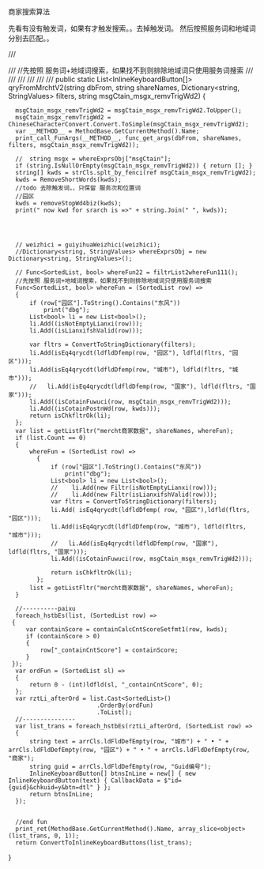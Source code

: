 商家搜索算法

先看有没有触发词，如果有才触发搜索。。去掉触发词。
然后按照服务词和地域词分别去匹配。。

  /// <summary>
  ///    //先按照 服务词+地域词搜索，如果找不到则排除地域词只使用服务词搜索
  /// </summary>
  /// <param name="dbFrom"></param>
  /// <param name="shareNames"></param>
  /// <param name="filters"></param>
  /// <param name="msgCtain_msgx_remvTrigWd2"></param>
  /// <returns></returns>
  public static List<InlineKeyboardButton[]> qryFromMrchtV2(string dbFrom, string shareNames, Dictionary<string, StringValues> filters, string msgCtain_msgx_remvTrigWd2)
  {


      msgCtain_msgx_remvTrigWd2 = msgCtain_msgx_remvTrigWd2.ToUpper();
      msgCtain_msgx_remvTrigWd2 = ChineseCharacterConvert.Convert.ToSimple(msgCtain_msgx_remvTrigWd2);
      var __METHOD__ = MethodBase.GetCurrentMethod().Name;
      print_call_FunArgs(__METHOD__, func_get_args(dbFrom, shareNames, filters, msgCtain_msgx_remvTrigWd2));

      //  string msgx = whereExprsObj["msgCtain"];
      if (string.IsNullOrEmpty(msgCtain_msgx_remvTrigWd2)) { return []; }
      string[] kwds = strCls.splt_by_fenci(ref msgCtain_msgx_remvTrigWd2);
      kwds = RemoveShortWords(kwds);
      //todo 去除触发词，，只保留 服务次和位置词
      //园区
      kwds = removeStopWd4biz(kwds);
      print(" now kwd for srarch is =>" + string.Join(" ", kwds));




      // weizhici = guiyihuaWeizhici(weizhici);
      //Dictionary<string, StringValues> whereExprsObj = new Dictionary<string, StringValues>();

      // Func<SortedList, bool> whereFun22 = filtrList2whereFun111();
      //先按照 服务词+地域词搜索，如果找不到则排除地域词只使用服务词搜索
      Func<SortedList, bool> whereFun = (SortedList row) =>
      {
          if (row["园区"].ToString().Contains("东风"))
              print("dbg");
          List<bool> li = new List<bool>();
          li.Add((isNotEmptyLianxi(row)));
          li.Add((isLianxifshValid(row)));
         
          var fltrs = ConvertToStringDictionary(filters);
          li.Add(isEq4qrycdt(ldfldDfemp(row, "园区"), ldfld(fltrs, "园区")));
          li.Add(isEq4qrycdt(ldfldDfemp(row, "城市"), ldfld(fltrs, "城市")));
          //   li.Add(isEq4qrycdt(ldfldDfemp(row, "国家"), ldfld(fltrs, "国家")));
          li.Add((isCotainFuwuci(row, msgCtain_msgx_remvTrigWd2)));               
          li.Add((isCotainPostnWd(row, kwds)));
          return isChkfltrOk(li);
      };
      var list = getListFltr("mercht商家数据", shareNames, whereFun);
      if (list.Count == 0)
      {
          whereFun = (SortedList row) =>
            {
                if (row["园区"].ToString().Contains("东风"))
                    print("dbg");
                List<bool> li = new List<bool>();
                //    li.Add(new Filtr(isNotEmptyLianxi(row)));
                //    li.Add(new Filtr(isLianxifshValid(row)));
                var fltrs = ConvertToStringDictionary(filters);
                li.Add( isEq4qrycdt(ldfldDfemp( row, "园区"),ldfld(fltrs, "园区")));
                li.Add(isEq4qrycdt(ldfldDfemp(row, "城市"), ldfld(fltrs, "城市")));
                //   li.Add(isEq4qrycdt(ldfldDfemp(row, "国家"), ldfld(fltrs, "国家")));
                li.Add((isCotainFuwuci(row, msgCtain_msgx_remvTrigWd2)));

                return isChkfltrOk(li);
            };
          list = getListFltr("mercht商家数据", shareNames, whereFun);
      }

      //----------paixu 
      foreach_hstbEs(list, (SortedList row) =>
     {
         var containScore = containCalcCntScoreSetfmt1(row, kwds);
         if (containScore > 0)
         {
             row["_containCntScore"] = containScore;
         }
     });
      var ordFun = (SortedList sl) =>
      {
          return 0 - (int)ldfld(sl, "_containCntScore", 0);
      };
      var rztLi_afterOrd = list.Cast<SortedList>()
                             .OrderBy(ordFun)
                             .ToList();
      //---------------
      var list_trans = foreach_hstbEs(rztLi_afterOrd, (SortedList row) =>
      {
          string text = arrCls.ldFldDefEmpty(row, "城市") + " • " + arrCls.ldFldDefEmpty(row, "园区") + " • " + arrCls.ldFldDefEmpty(row, "商家");
          string guid = arrCls.ldFldDefEmpty(row, "Guid编号");
          InlineKeyboardButton[] btnsInLine = new[] { new InlineKeyboardButton(text) { CallbackData = $"id={guid}&chkuid=y&btn=dtl" } };
          return btnsInLine;
      });


      //end fun
      print_ret(MethodBase.GetCurrentMethod().Name, array_slice<object>(list_trans, 0, 1));
      return ConvertToInlineKeyboardButtons(list_trans);
  }


